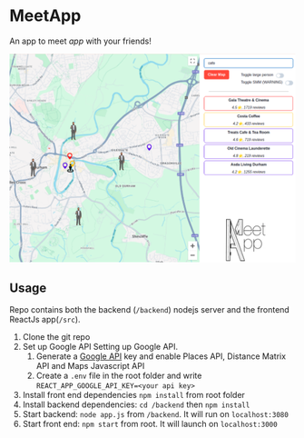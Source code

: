 # MeetApp

An app to meet *app* with your friends!

![demo screenshot](./public/demo_ss.png)

## Usage
Repo contains both the backend (`/backend`) nodejs server and the frontend ReactJs app(`/src`). 
1) Clone the git repo
2) Set up Google API
Setting up Google API.
    1) Generate a [Google API](https://console.cloud.google.com/) key and enable Places API, Distance Matrix API and Maps Javascript API  
    2) Create a `.env` file in the root folder and write `REACT_APP_GOOGLE_API_KEY=<your api key>`
3) Install front end dependencies `npm install` from root folder
4) Install backend dependencies: `cd /backend` then `npm install`
5) Start backend: `node app.js` from `/backend`. It will run on `localhost:3080`
6) Start front end: `npm start` from root. It will launch on `localhost:3000`




